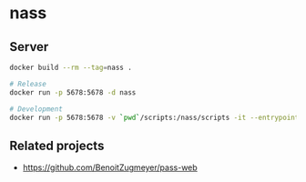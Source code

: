 # nass


## Server

```bash
docker build --rm --tag=nass .

# Release
docker run -p 5678:5678 -d nass

# Development
docker run -p 5678:5678 -v `pwd`/scripts:/nass/scripts -it --entrypoint /bin/ash nass
```

## Related projects
* https://github.com/BenoitZugmeyer/pass-web
